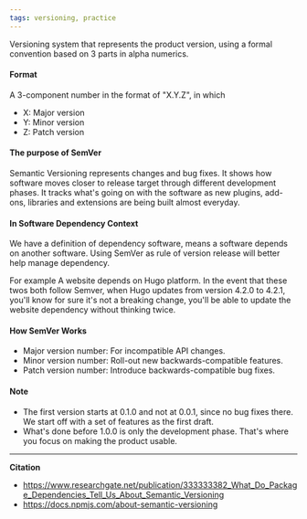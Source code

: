 ```yaml
---
tags: versioning, practice
---
```


Versioning system that represents the product version, using a formal convention based on 3 parts in alpha numerics. 

#### Format
A 3-component number in the format of "X.Y.Z", in which
- X: Major version
- Y: Minor version
- Z: Patch version

#### The purpose of SemVer
Semantic Versioning represents changes and bug fixes. It shows how software moves closer to release target through different development phases. 
It tracks what's going on with the software as new plugins, add-ons, libraries and extensions are being built almost everyday.

#### In Software Dependency Context
We have a definition of dependency software, means a software depends on another software. Using SemVer as rule of version release will better help manage dependency. 

For example
A website depends on Hugo platform. In the event that these twos both follow Semver, when Hugo updates from version 4.2.0 to 4.2.1, you'll know for sure it's not a breaking change, you'll be able to update the website dependency without thinking twice. 

#### How SemVer Works 
- Major version number: For incompatible API changes. 
- Minor version number: Roll-out new backwards-compatible features. 
- Patch version number: Introduce backwards-compatible bug fixes.

#### Note 
-   The first version starts at 0.1.0 and not at 0.0.1, since no bug fixes there.  We start off with a set of features as the first draft.
-   What's done before 1.0.0 is only the development phase. That's where you focus on making the product usable. 

---

**Citation**
- https://www.researchgate.net/publication/333333382_What_Do_Package_Dependencies_Tell_Us_About_Semantic_Versioning
- https://docs.npmjs.com/about-semantic-versioning
